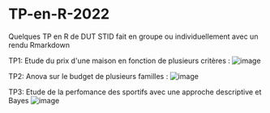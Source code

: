 # TP-en-R-2022
Quelques TP en R de DUT STID fait en groupe ou individuellement avec un rendu Rmarkdown 

TP1: Etude du prix d'une maison en fonction de plusieurs critères : 
![image](https://user-images.githubusercontent.com/77342727/197974990-7212301d-b8ed-4aff-b5e6-643e1f9d7402.png)



TP2: Anova sur le budget de plusieurs familles :
![image](https://user-images.githubusercontent.com/77342727/197974853-b86b4729-0c25-4a1f-95d0-a30ca66e6896.png)


TP3: Etude de la perfomance des sportifs avec une approche descriptive et Bayes
![image](https://user-images.githubusercontent.com/77342727/197975857-d1a6d34c-6566-494c-b93a-7cf2fcadbc5c.png)
